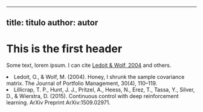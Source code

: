 ***

## title: titulo&#xA;author: autor

# This is the first header

Some text, lorem ipsum. I can cite <span class="citation" data-cites="ledoit2004honey">
    <a href="ref-ledoit2004honey">Ledoit & Wolf, 2004</a>
    </span> and others.

<div id="references">

<li id="ref-ledoit2004honey" class="csl-entry"> Ledoit, O., & Wolf, M. (2004). Honey, I shrunk the sample covariance matrix. The Journal of Portfolio Management, 30(4), 110–119.
</li>

<li id="ref-lillicrap2015continuous" class="csl-entry"> Lillicrap, T. P., Hunt, J. J., Pritzel, A., Heess, N., Erez, T., Tassa, Y., Silver, D., & Wierstra, D. (2015). Continuous control with deep reinforcement learning. ArXiv Preprint ArXiv:1509.02971.
</li>

</div>
